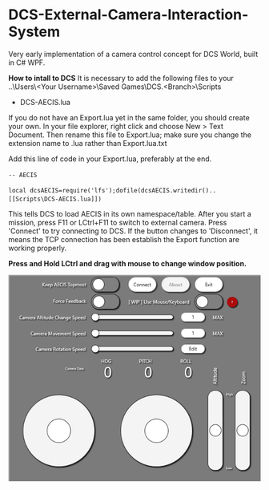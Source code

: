 # DCS-External-Camera-Interaction-System
Very early implementation of a camera control concept for DCS World, built in C# WPF.

**How to intall to DCS**
It is necessary to add the following files to your ..\Users\\\<Your Username>\Saved Games\DCS\.\<Branch\>\Scripts
* DCS-AECIS.lua

If you do not have an Export.lua yet in the same folder, you should create your own.
In your file explorer, right click and choose New > Text Document. Then rename this file to Export.lua; make sure you change the extension name to .lua rather than Export.lua.txt

Add this line of code in your Export.lua, preferably at the end.


`-- AECIS`

`local dcsAECIS=require('lfs');dofile(dcsAECIS.writedir()..[[Scripts\DCS-AECIS.lua]])`

This tells DCS to load AECIS in its own namespace/table.
After you start a mission, press F11 or LCtrl+F11 to switch to external camera. Press 'Connect' to try connecting to DCS. If the button changes to 'Disconnect', it means the TCP connection has been establish the Export function are working properly.

**Press and Hold LCtrl and drag with mouse to change window position.**

![User Interface](overview.png)
